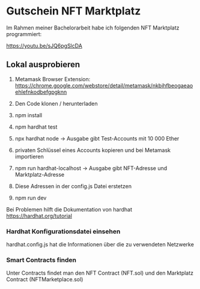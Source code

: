 # Gutschein NFT Marktplatz

Im Rahmen meiner Bachelorarbeit habe ich folgenden NFT Marktplatz programmiert:

https://youtu.be/sJQ6pgSlcDA

## Lokal ausprobieren

1. Metamask Browser Extension:
https://chrome.google.com/webstore/detail/metamask/nkbihfbeogaeaoehlefnkodbefgpgknn

2. Den Code klonen / herunterladen
3. npm install
4. npm hardhat test
5. npx hardhat node -> Ausgabe gibt Test-Accounts mit 10 000 Ether
6. privaten Schlüssel eines Accounts kopieren und bei Metamask importieren
6. npm run hardhat-localhost -> Ausgabe gibt NFT-Adresse und Marktplatz-Adresse
7. Diese Adressen in der config.js Datei erstetzen
8. npm run dev

Bei Problemen hilft die Dokumentation von hardhat 
https://hardhat.org/tutorial

### Hardhat Konfigurationsdatei einsehen

hardhat.config.js hat die Informationen über die zu verwendeten Netzwerke

### Smart Contracts finden

Unter Contracts findet man den NFT Contract (NFT.sol) und den Marktplatz Contract (NFTMarketplace.sol)
